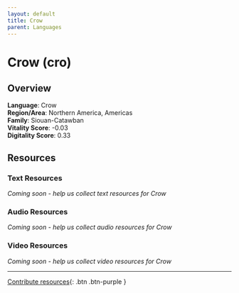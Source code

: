 ```yaml
---
layout: default
title: Crow
parent: Languages
---
```


# Crow (cro)

## Overview

**Language**: Crow  
**Region/Area**: Northern America, Americas  
**Family**: Siouan-Catawban  
**Vitality Score**: -0.03  
**Digitality Score**: 0.33  

## Resources

### Text Resources
*Coming soon - help us collect text resources for Crow*

### Audio Resources
*Coming soon - help us collect audio resources for Crow*

### Video Resources
*Coming soon - help us collect video resources for Crow*

---

[Contribute resources](https://fairtrain.github.io/){: .btn .btn-purple }
